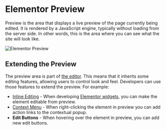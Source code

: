 # Elementor Preview

<Badge type="tip" vertical="top" text="Elementor Core" /> <Badge type="warning" vertical="top" text="Basic" />

Preview is the area that displays a live preview of the page currently being edited. It is rendered by a JavaScript engine, typically without loading from the server side. In other words, this is the area where you can see what the site will look like.

![Elementor Preview](/assets/img/elementor-preview.png)

## Extending the Preview

The preview area is part of [the editor](./elementor-editor). This means that it inherits some editing features, allowing users to control look and feel. Developers can use those features to extend the preview. For example:

* [Inline Editing](/widgets/rendering-inline-editing) - When developing [Elementor widgets](/widgets/), you can make the element editable from preview.
* [Context Menu](/context-menu/) - When right-clicking the element in preview you can add action links to the contextual popup.
* **Edit Buttons** - When hovering over the element in preview, you can add new edit buttons.
